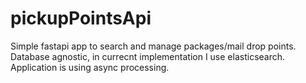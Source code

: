 # pickupPointsApi
Simple fastapi app to search and manage packages/mail drop points. Database agnostic, in currecnt implementation I use elasticsearch. Application is using async processing.
